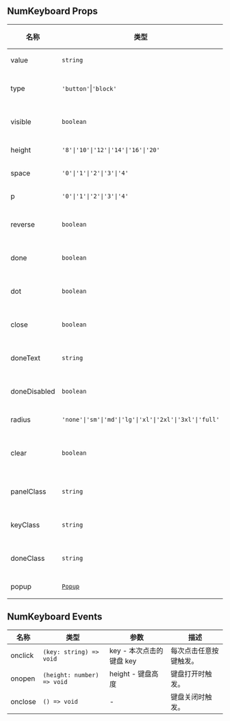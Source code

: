 ## NumKeyboard Props

| 名称         | 类型                                                        | 默认值                 | 必传 | 说明                 |
| ------------ | ----------------------------------------------------------- | ---------------------- | ---- | -------------------- |
| value        | `string`                                                    | `''`                   | N    | 输入内容。           |
| type         | `'button'`\|`'block'`                                       | `'button'`             | N    | 键盘样式类型。       |
| visible      | `boolean`                                                   | `false`                | N    | 是否显示键盘。       |
| height       | `'8'\|'10'\|'12'\|'14'\|'16'\|'20'`                         | `'12'`                 | N    | 按键高度。           |
| space        | `'0'\|'1'\|'2'\|'3'\|'4'`                                   | `'2'`                  | N    | 按键间距。           |
| p            | `'0'\|'1'\|'2'\|'3'\|'4'`                                   | `'2'`                  | N    | 键盘内边距。         |
| reverse      | `boolean`                                                   | `false`                | N    | 数字是否上下反向。   |
| done         | `boolean`                                                   | `true`                 | N    | 是否显示完成按钮。   |
| dot          | `boolean`                                                   | `true`                 | N    | 是否显示小数点。     |
| close        | `boolean`                                                   | `false`                | N    | 是否显示关闭按钮。   |
| doneText     | `string`                                                    | 当前语言的 common.done | N    | 完成按钮文案。       |
| doneDisabled | `boolean`                                                   | `false`                | N    | 完成按钮是否禁用。   |
| radius       | `'none'\|'sm'\|'md'\|'lg'\|'xl'\|'2xl'\|'3xl'\|'full'`      | `'sm'`                 | N    | 按键圆角。           |
| clear        | `boolean`                                                   | `false`                | N    | 打开时是否清空内容。 |
| panelClass   | `string`                                                    | `''`                   | N    | 键盘面板注入 Class。 |
| keyClass     | `string`                                                    | `''`                   | N    | 按键注入 Class。     |
| doneClass    | `string`                                                    | `''`                   | N    | 完成按键注入 Class。 |
| popup        | [`Popup`](https://stdf.design/#/components?nav=popup&tab=1) | `{}`                   | N    | 弹出层参数。         |

## NumKeyboard Events

| 名称    | 类型                       | 参数                     | 描述                   |
| ------- | -------------------------- | ------------------------ | ---------------------- |
| onclick | `(key: string) => void`    | key - 本次点击的键盘 key | 每次点击任意按键触发。 |
| onopen  | `(height: number) => void` | height - 键盘高度        | 键盘打开时触发。       |
| onclose | `() => void`               | -                        | 键盘关闭时触发。       |

